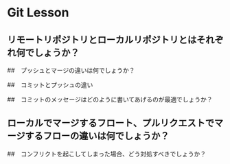 # Git Lesson

## リモートリポジトリとローカルリポジトリとはそれぞれ何でしょうか？


##　プッシュとマージの違いは何でしょうか？


##　コミットとプッシュの違い


##　コミットのメッセージはどのように書いてあげるのが最適でしょうか？


## ローカルでマージするフロート、プルリクエストでマージするフローの違いは何でしょうか？


##　コンフリクトを起こしてしまった場合、どう対処すべきでしょうか？


